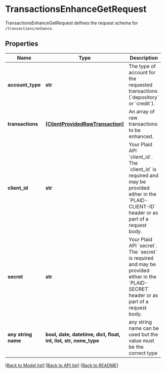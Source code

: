 # TransactionsEnhanceGetRequest

TransactionsEnhanceGetRequest defines the request schema for `/transactions/enhance`.

## Properties
Name | Type | Description | Notes
------------ | ------------- | ------------- | -------------
**account_type** | **str** | The type of account for the requested transactions (&#x60;depository&#x60; or &#x60;credit&#x60;). | 
**transactions** | [**[ClientProvidedRawTransaction]**](ClientProvidedRawTransaction.md) | An array of raw transactions to be enhanced. | 
**client_id** | **str** | Your Plaid API &#x60;client_id&#x60;. The &#x60;client_id&#x60; is required and may be provided either in the &#x60;PLAID-CLIENT-ID&#x60; header or as part of a request body. | [optional] 
**secret** | **str** | Your Plaid API &#x60;secret&#x60;. The &#x60;secret&#x60; is required and may be provided either in the &#x60;PLAID-SECRET&#x60; header or as part of a request body. | [optional] 
**any string name** | **bool, date, datetime, dict, float, int, list, str, none_type** | any string name can be used but the value must be the correct type | [optional]

[[Back to Model list]](../README.md#documentation-for-models) [[Back to API list]](../README.md#documentation-for-api-endpoints) [[Back to README]](../README.md)



